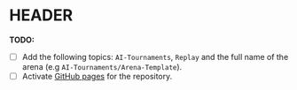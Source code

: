# HEADER
**TODO:**
- [ ] Add the following topics: `AI-Tournaments`, `Replay` and the full name of the arena (e.g `AI-Tournaments/Arena-Template`).
- [ ] Activate [GitHub pages](https://pages.github.com/) for the repository.

